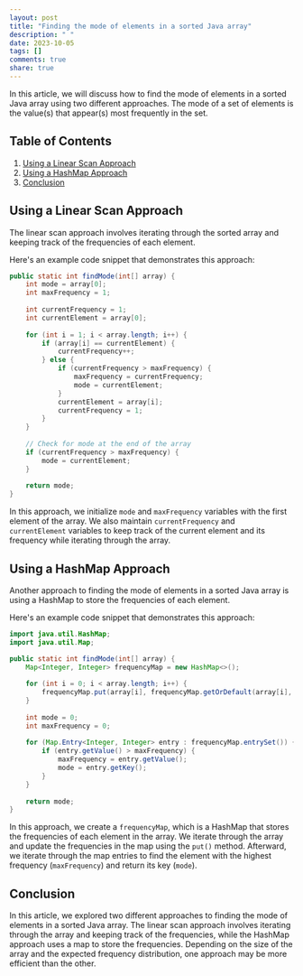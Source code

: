 ```yaml
---
layout: post
title: "Finding the mode of elements in a sorted Java array"
description: " "
date: 2023-10-05
tags: []
comments: true
share: true
---
```


In this article, we will discuss how to find the mode of elements in a sorted Java array using two different approaches. The mode of a set of elements is the value(s) that appear(s) most frequently in the set. 

## Table of Contents
1. [Using a Linear Scan Approach](#using-a-linear-scan-approach)
2. [Using a HashMap Approach](#using-a-hashmap-approach)
3. [Conclusion](#conclusion)

## Using a Linear Scan Approach

The linear scan approach involves iterating through the sorted array and keeping track of the frequencies of each element. 

Here's an example code snippet that demonstrates this approach:

```java
public static int findMode(int[] array) {
    int mode = array[0];
    int maxFrequency = 1;
  
    int currentFrequency = 1;
    int currentElement = array[0];
  
    for (int i = 1; i < array.length; i++) {
        if (array[i] == currentElement) {
            currentFrequency++;
        } else {
            if (currentFrequency > maxFrequency) {
                maxFrequency = currentFrequency;
                mode = currentElement;
            }
            currentElement = array[i];
            currentFrequency = 1;
        }
    }
  
    // Check for mode at the end of the array
    if (currentFrequency > maxFrequency) {
        mode = currentElement;
    }
  
    return mode;
}
```

In this approach, we initialize `mode` and `maxFrequency` variables with the first element of the array. We also maintain `currentFrequency` and `currentElement` variables to keep track of the current element and its frequency while iterating through the array.

## Using a HashMap Approach

Another approach to finding the mode of elements in a sorted Java array is using a HashMap to store the frequencies of each element.

Here's an example code snippet that demonstrates this approach:

```java
import java.util.HashMap;
import java.util.Map;

public static int findMode(int[] array) {
    Map<Integer, Integer> frequencyMap = new HashMap<>();
  
    for (int i = 0; i < array.length; i++) {
        frequencyMap.put(array[i], frequencyMap.getOrDefault(array[i], 0) + 1);
    }
  
    int mode = 0;
    int maxFrequency = 0;
  
    for (Map.Entry<Integer, Integer> entry : frequencyMap.entrySet()) {
        if (entry.getValue() > maxFrequency) {
            maxFrequency = entry.getValue();
            mode = entry.getKey();
        }
    }
  
    return mode;
}
```

In this approach, we create a `frequencyMap`, which is a HashMap that stores the frequencies of each element in the array. We iterate through the array and update the frequencies in the map using the `put()` method. Afterward, we iterate through the map entries to find the element with the highest frequency (`maxFrequency`) and return its key (`mode`).

## Conclusion

In this article, we explored two different approaches to finding the mode of elements in a sorted Java array. The linear scan approach involves iterating through the array and keeping track of the frequencies, while the HashMap approach uses a map to store the frequencies. Depending on the size of the array and the expected frequency distribution, one approach may be more efficient than the other.